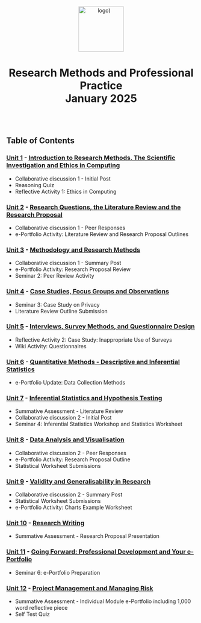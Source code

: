 <br>

<p align="center">
<img src="https://www.i-success.org/wp-content/uploads/2018/09/uoe-logo-1500x544.jpg" alt="logo)" height="120"/>
</p>

<h1 align="center">
Research Methods and Professional Practice<br>January 2025
</h1>
<br>
<br>

## Table of Contents
### [Unit 1](/Unit01/) - [Introduction to Research Methods. The Scientific Investigation and Ethics in Computing](https://www.my-course.co.uk/course/view.php?id=12880&section=7)
- Collaborative discussion 1 - Initial Post
- Reasoning Quiz
- Reflective Activity 1: Ethics in Computing

### [Unit 2](/Unit02/) - [Research Questions, the Literature Review and the Research Proposal](https://www.my-course.co.uk/course/view.php?id=12880&section=8)
- Collaborative discussion 1 - Peer Responses
- e-Portfolio Activity: Literature Review and Research Proposal Outlines

### [Unit 3](/Unit03/) - [Methodology and Research Methods](https://www.my-course.co.uk/course/view.php?id=12880&section=9)
- Collaborative discussion 1 - Summary Post
- e-Portfolio Activity: Research Proposal Review
- Seminar 2: Peer Review Activity
  
### [Unit 4](/Unit04/) - [Case Studies, Focus Groups and Observations](https://www.my-course.co.uk/course/view.php?id=12880&section=10)
- Seminar 3: Case Study on Privacy
- Literature Review Outline Submission

### [Unit 5](/Unit05/) - [Interviews, Survey Methods, and Questionnaire Design](https://www.my-course.co.uk/course/view.php?id=12880&section=11)
- Reflective Activity 2: Case Study: Inappropriate Use of Surveys
- Wiki Activity: Questionnaires

### [Unit 6](/Unit06/) - [Quantitative Methods - Descriptive and Inferential Statistics](https://www.my-course.co.uk/course/view.php?id=12880&section=12)
- e-Portfolio Update: Data Collection Methods

### [Unit 7](/Unit07/) - [Inferential Statistics and Hypothesis Testing](https://www.my-course.co.uk/course/view.php?id=12880&section=13)
- Summative Assessment - Literature Review
- Collaborative discussion 2 - Initial Post
- Seminar 4: Inferential Statistics Workshop and Statistics Worksheet

### [Unit 8](/Unit08/) - [Data Analysis and Visualisation](https://www.my-course.co.uk/course/view.php?id=12880&section=14)
- Collaborative discussion 2 - Peer Responses
- e-Portfolio Activity: Research Proposal Outline
- Statistical Worksheet Submissions

### [Unit 9](/Unit09/) - [Validity and Generalisability in Research](https://www.my-course.co.uk/course/view.php?id=12880&section=15)
- Collaborative discussion 2 - Summary Post
- Statistical Worksheet Submissions
- e-Portfolio Activity: Charts Example Worksheet

### [Unit 10](/Unit10/) - [Research Writing](https://www.my-course.co.uk/course/view.php?id=12880&section=16)
- Summative Assessment - Research Proposal Presentation

### [Unit 11](/Unit11/) - [Going Forward: Professional Development and Your e-Portfolio](https://www.my-course.co.uk/course/view.php?id=12880&section=17)
- Seminar 6: e-Portfolio Preparation

### [Unit 12](/Unit12/) - [Project Management and Managing Risk](https://www.my-course.co.uk/course/view.php?id=12880&section=18)
- Summative Assessment - Individual Module e-Portfolio including 1,000 word reflective piece
- Self Test Quiz

